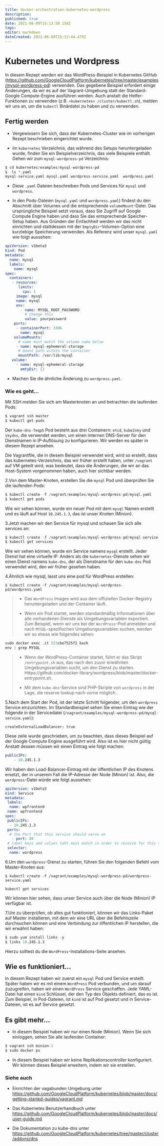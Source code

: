 ```yaml
---
title: docker-orchestration-kubernetes-wordpress
description: 
published: true
date: 2021-06-09T15:13:50.158Z
tags: 
editor: markdown
dateCreated: 2021-06-09T15:13:44.479Z
---
```


# Kubernetes und Wordpress

In diesem Rezept werden wir das WordPress-Beispiel in Kubernetes GitHub (https://github.com/GoogleCloudPlatform/kubernetes/tree/master/examples/mysql-wordpress-pd) verwenden. Das gegebene Beispiel erfordert einige Änderungen, da wir es auf der Vagrant-Umgebung statt der Standard-Google Compute-Engine ausführen werden. Auch anstatt die Helfer-Funktionen zu verwenden (z.B. `<kubernetes> /cluster/kubectl.sh`), melden wir uns an, um die `kubectl` Binärdatei zu haben und zu verwenden.

## Fertig werden

* Vergewissern Sie sich, dass der Kubernetes-Cluster wie im vorherigen Rezept beschrieben eingerichtet wurde.

* Im `kubernetes` Verzeichnis, das während des Setups heruntergeladen wurde, finden Sie ein Beispielverzeichnis, das viele Beispiele enthält. Gehen wir zum `mysql-wordpress-pd` Verzeichnis:

```s
$ cd kubernetes/examples/mysql-wordpress-pd
$  ls *.yaml
mysql-service.yaml mysql.yaml wordpress-service.yaml  wordpress.yaml

```

* Diese `.yaml` Dateien beschreiben Pods und Services für `mysql` und `wordpress`.

* In den Pods-Dateien (`mysql.yaml` und `wordpress.yaml`) findest du den Abschnitt über Volumes und die entsprechende `volumeMount`-Datei. Das ursprüngliche Beispiel setzt voraus, dass Sie Zugriff auf Google Compute Engine haben und dass Sie das entsprechende Speicher-Setup haben. Aus Gründen der Einfachheit werden wir das nicht einrichten und stattdessen mit der `EmptyDir`-Volumen-Option eine kurzlebige Speicherung verwenden. Als Referenz wird unser `mysql.yaml` wie folgt aussehen:

```s
apiVersion: v1beta3
kind: Pod
metadata:
  name: mysql
  labels:
    name: mysql
spec:
  containers:
   - resources:
      limits:
        cpu: 1
     image: mysql
     name: mysql
     env:
       - name: MYSQL_ROOT_PASSWORD
         # change this
         value: yourpassword
    ports:
     - containerPort: 3306
       name: mysql
    volumeMounts:
      # name must match the volume name below
     - name: mysql-ephemeral-storage
      # mount path within the container
      mountPath: /var/lib/mysql
   volume:
     - name: mysql-ephemeral-storage
       emtyDir: {}
```

* Machen Sie die ähnliche Änderung zu `wordpress.yaml`.

### Wie es geht…

Mit SSH melden Sie sich am Masterknoten an und betrachten die laufenden Pods:

```s
$ vagrant ssh master
$ kubectl get pods

```

Der `kube-dns-7eqp5` Pod besteht aus drei Containern: `etcd`, `kube2sky` und `skydns`, die verwendet werden, um einen internen DNS-Server für den Dienstnamen in IP-Auflösung zu konfigurieren. Wir werden es später in diesem Rezept ansehen.

Die Vagrantfile, die in diesem Beispiel verwendet wird, wird so erstellt, dass das kubernetes-Verzeichnis, das wir früher erstellt haben, unter `/vagrant` auf VM geteilt wird, was bedeutet, dass die Änderungen, die wir an das Host-System vorgenommen haben, auch hier sichtbar werden.

2.Von dem Master-Knoten, erstellen Sie die `mysql` Pod und überprüfen Sie die laufenden Pods:

```s
$ kubectl create -f /vagrant/examples/mysql-wordpress-pd/mysql.yaml
$ kubectl get pods
```

Wie wir sehen können, wurde ein neuer Pod mit dem `mysql` Namen erstellt und es läuft auf Host `10.245.1.3`, das ist unser Knoten (Minion).

3.Jetzt machen wir den Service für mysql und schauen Sie sich alle services an:

```s
$ kubectl create -f /vagrant/examples/mysql-wordpress-pd/mysql-service.yaml
$ kubectl get services
```

Wie wir sehen können, wurde ein Service namens `mysql` erstellt. Jeder Dienst hat eine virtuelle IP. Anders als die `kubernetes`-Dienste sehen wir einen Dienst namens `kube-dns`, der als Dienstname für den `kube-dns` Pod verwendet wird, den wir früher gesehen haben.

4.Ähnlich wie mysql, lasst uns eine pod für WordPress erstellen:

`$ kubectl create -f /vagrant/examples/mysql-wordpress-pd/wordpress.yaml`

>
> * Das `WordPress` Images wird aus dem offiziellen Docker-Registry heruntergeladen und der Container läuft.
>
> * Wenn ein Pod startet, werden standardmäßig Informationen über alle vorhandenen Dienste als Umgebungsvariablen exportiert. Zum Beispiel, wenn wir uns bei der `WordPress`-Pod anmelden und nach `MYSQL`-spezifischen Umgebungsvariablen suchen, werden wir so etwas wie folgendes sehen:
>

```s
sudo docker exec .it 523cbe7525f2 bash
env | grep MYSQL
```

>
> * Wenn der WordPress-Container startet, führt er das Skript `/entrypoint.sh` aus, das nach den zuvor erwähnten Umgebungsvariablen sucht, um den Dienst zu starten. Https://github.com/docker-library/wordpress/blob/master/docker-entrypoint.sh.
>
> * Mit dem `kube-dns`-Service sind PHP-Skripte von `wordpress` in der Lage, die reserve lookup nach vorne möglich .
>

5.Nach dem Start der Pod, ist der letzte Schritt folgender, um den `wordpress` Service einzurichten. Im Standardbeispiel sehen Sie einen Eintrag wie der folgende in der Servicedatei (`/vagrant/examples/mysql-wordpress-pd/mysql-service.yaml`):

`createExternalLoadBalancer: true`

Diese zeile wurde geschrieben, um zu beachten, dass dieses Beispiel auf der Google Compute Engine ausgeführt wird. Also ist es hier nicht gültig Anstatt dessen müssen wir einen Eintrag wie folgt machen:

```s
publicIPs:
    - 10.245.1.3
```

Wir haben den Load-Balancer-Eintrag mit der öffentlichen IP des Knotens ersetzt, der in unserem Fall die IP-Adresse der Node (Minion) ist. Also, die `wordpress`-Datei würde wie folgt aussehen:

```s
apiVersion: v1beta3
kind: Service
metadata:
 labels:
  name: wpfrontend
 name: wpfrontend
spec:
 publicIPs:
  - 10.245.1.3
 ports:
  # the Port that this service should serve on
   - port: 80
 # label keys amd values taht must match in order to receive for this service
 selector:
  name: wordpress

```

6.Um den `wordpress`-Dienst zu starten, führen Sie den folgenden Befehl vom Master-Knoten aus:

`$ kubectl create -f /vagrant/examples/mysql-wordpress-pd/wordpress-service.yaml`

`kubectl get services`

Wir können hier sehen, dass unser Service auch über die Node (Minion) IP verfügbar ist.

7.Um zu überprüfen, ob alles gut funktioniert, können wir das Links-Paket auf Master installieren, mit dem wir eine URL über die Befehlszeile durchsuchen können und eine Verbindung zur öffentlichen IP herstellen, die wir erwähnt haben:

```s
$ sudo yum install links -y
$ links 10.245.1.3
```

Hierzu solltest du die `WordPress`-Installations-Seite ansehen.

## Wie es funktioniert…

In diesem Rezept haben wir zuerst ein `mysql` Pod und Service erstellt. Später haben wir es mit einem `WordPress` Pod verbunden, und um darauf zuzugreifen, haben wir einen `WordPress` Service geschaffen. Jede YAML-Datei hat einen `kind` Schlüssel, der den Typ des Objekts definiert, das es ist. Zum Beispiel, in Pod-Dateien, ist `kind` ist auf Pod gesetzt und in Service-Dateien, ist es auf Service gesetzt.

## Es gibt mehr…

* In diesem Beispiel haben wir nur einen Node (Minion). Wenn Sie sich einloggen, sehen Sie alle laufenden Container:

```s
$ vagrant ssh minion-1
$ sudo docker ps

```

* In diesem Beispiel haben wir keine Replikationscontroller konfiguriert. Wir können dieses Beispiel erweitern, indem wir sie erstellen.

### Siehe auch

* Einrichten der vagabunden Umgebung unter https://github.com/GoogleCloudPlatform/kubernetes/blob/master/docs/getting-started-guides/vagrant.md

* Das Kubernetes Benutzerhandbuch unter https://github.com/GoogleCloudPlatform/kubernetes/blob/master/docs/user-guide.md

* Die Dokumentation zu kube-dns unter https://github.com/GoogleCloudPlatform/kubernetes/tree/master/cluster/addons/dns
